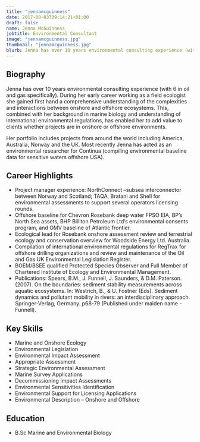 ```yaml
---
title: "jennamcguinness"
date: 2017-08-03T09:14:21+01:00
draft: false
name: Jenna McGuinness
jobtitle: Environmental Consultant
image: "jennamcguinness.jpg"
thumbnail: "jennamcguinness.jpg"
blurb: Jenna has over 10 years environmental consulting experience (with 6 in oil and gas specifically).
---
```


## Biography

<p>
    Jenna has over 10 years environmental consulting experience (with 6
    in oil and gas specifically). During her early career working as a field
    ecologist she gained first hand a comprehensive understanding of
    the complexities and interactions between onshore and offshore
    ecosystems. This, combined with her background in marine biology and
    understanding of international environmental regulations, has enabled
    her to add value to clients whether projects are in onshore or offshore
    environments.
</p>
<p>
    Her portfolio includes projects from around the world including America,
    Australia, Norway and the UK. Most recently Jenna has acted as an
    environmental researcher for Continua (compiling environmental
    baseline data for sensitive waters offshore USA).
</p>

## Career Highlights

* Project manager experience: NorthConnect –subsea interconnector
between Norway and Scotland; TAQA, Bratani and Shell for
environmental assessments to support several operators licensing
rounds.
* Offshore baseline for Chevron Rosebank deep water FPSO EIA, BP’s
North Sea assets, BHP Billiton Petroleum Ltd’s environmental consents
program, and OMV baseline of Atlantic frontier.
* Ecological lead for Rosebank onshore assessment review and
terrestrial ecology and conservation overview for Woodside Energy
Ltd. Australia.
* Compilation of international environmental regulations for RegTrax for
offshore drilling organizations and review and maintenance of the Oil
and Gas UK Environmental Legislation Register.
* BOEM/BSEE qualified Protected Species Observer and Full Member of
Chartered Institute of Ecology and Environmental Management.
* Publications: Spears, B.M., J. Funnell, J. Saunders, & D.M. Paterson.
(2007). On the boundaries: sediment stability measurements across
aquatic ecosystems. In: Westrich, B., & U. Fostner (Eds). Sediment
dynamics and pollutant mobility in rivers: an interdisciplinary approach.
Springer-Verlag, Germany. p68-79 (Published under maiden name
-Funnell).

<split>

## Key Skills

* Marine and Onshore Ecology
* Environmental Legislation
* Environmental Impact Assessment
* Appropriate Assessment
* Strategic Environmental Assessment
* Marine Survey Applications
* Decommissioning Impact Assessments
* Environmental Sensitivities Identification
* Environmental Support for Licensing Applications
* Environmental Description – Onshore and Offshore

## Education
* B.Sc Marine and Environmental Biology